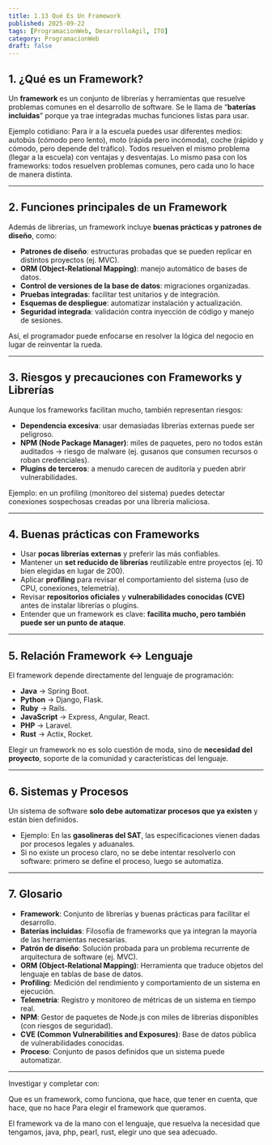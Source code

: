 ```yaml
---
title: 1.13 Qué Es Un Framework
published: 2025-09-22
tags: [ProgramacionWeb, DesarrolloAgil, ITO]
category: ProgramacionWeb
draft: false
---
```


## 1. ¿Qué es un Framework?

Un **framework** es un conjunto de librerías y herramientas que resuelve problemas comunes en el desarrollo de software. Se le llama de “**baterías incluidas**” porque ya trae integradas muchas funciones listas para usar.

Ejemplo cotidiano:
Para ir a la escuela puedes usar diferentes medios: autobús (cómodo pero lento), moto (rápida pero incómoda), coche (rápido y cómodo, pero depende del tráfico). Todos resuelven el mismo problema (llegar a la escuela) con ventajas y desventajas. Lo mismo pasa con los frameworks: todos resuelven problemas comunes, pero cada uno lo hace de manera distinta.

---

## 2. Funciones principales de un Framework

Además de librerías, un framework incluye **buenas prácticas y patrones de diseño**, como:

* **Patrones de diseño**: estructuras probadas que se pueden replicar en distintos proyectos (ej. MVC).
* **ORM (Object-Relational Mapping)**: manejo automático de bases de datos.
* **Control de versiones de la base de datos**: migraciones organizadas.
* **Pruebas integradas**: facilitar test unitarios y de integración.
* **Esquemas de despliegue**: automatizar instalación y actualización.
* **Seguridad integrada**: validación contra inyección de código y manejo de sesiones.

Así, el programador puede enfocarse en resolver la lógica del negocio en lugar de reinventar la rueda.

---

## 3. Riesgos y precauciones con Frameworks y Librerías

Aunque los frameworks facilitan mucho, también representan riesgos:

* **Dependencia excesiva**: usar demasiadas librerías externas puede ser peligroso.
* **NPM (Node Package Manager)**: miles de paquetes, pero no todos están auditados → riesgo de malware (ej. gusanos que consumen recursos o roban credenciales).
* **Plugins de terceros**: a menudo carecen de auditoría y pueden abrir vulnerabilidades.

Ejemplo: en un profiling (monitoreo del sistema) puedes detectar conexiones sospechosas creadas por una librería maliciosa.

---

## 4. Buenas prácticas con Frameworks

* Usar **pocas librerías externas** y preferir las más confiables.
* Mantener un **set reducido de librerías** reutilizable entre proyectos (ej. 10 bien elegidas en lugar de 200).
* Aplicar **profiling** para revisar el comportamiento del sistema (uso de CPU, conexiones, telemetría).
* Revisar **repositorios oficiales** y **vulnerabilidades conocidas (CVE)** antes de instalar librerías o plugins.
* Entender que un framework es clave: **facilita mucho, pero también puede ser un punto de ataque**.

---

## 5. Relación Framework ↔ Lenguaje

El framework depende directamente del lenguaje de programación:

* **Java** → Spring Boot.
* **Python** → Django, Flask.
* **Ruby** → Rails.
* **JavaScript** → Express, Angular, React.
* **PHP** → Laravel.
* **Rust** → Actix, Rocket.

Elegir un framework no es solo cuestión de moda, sino de **necesidad del proyecto**, soporte de la comunidad y características del lenguaje.

---

## 6. Sistemas y Procesos

Un sistema de software **solo debe automatizar procesos que ya existen** y están bien definidos.

* Ejemplo: En las **gasolineras del SAT**, las especificaciones vienen dadas por procesos legales y aduanales.
* Si no existe un proceso claro, no se debe intentar resolverlo con software: primero se define el proceso, luego se automatiza.

---

## 7. Glosario

* **Framework**: Conjunto de librerías y buenas prácticas para facilitar el desarrollo.
* **Baterías incluidas**: Filosofía de frameworks que ya integran la mayoría de las herramientas necesarias.
* **Patrón de diseño**: Solución probada para un problema recurrente de arquitectura de software (ej. MVC).
* **ORM (Object-Relational Mapping)**: Herramienta que traduce objetos del lenguaje en tablas de base de datos.
* **Profiling**: Medición del rendimiento y comportamiento de un sistema en ejecución.
* **Telemetría**: Registro y monitoreo de métricas de un sistema en tiempo real.
* **NPM**: Gestor de paquetes de Node.js con miles de librerías disponibles (con riesgos de seguridad).
* **CVE (Common Vulnerabilities and Exposures)**: Base de datos pública de vulnerabilidades conocidas.
* **Proceso**: Conjunto de pasos definidos que un sistema puede automatizar.

---
Investigar y completar con:

Que es un framework, como funciona, que hace, que tener en cuenta, que hace, que no hace
Para elegir el framework que queramos.

El framework va de la mano con el lenguaje, que resuelva la necesidad que tengamos, java, php, pearl, rust, elegir uno que sea adecuado.

